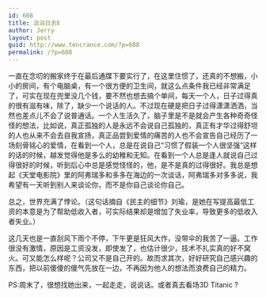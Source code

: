 ```yaml
---
id: 608
title: 淡泊日志Ⅱ
author: Jerry
layout: post
guid: http://www.tencrance.com/?p=608
permalink: /?p=608
---
```

一直在念叨的搬家终于在最后通牒下要实行了，在这里住惯了，还真的不想搬，小小的房间，有个电脑桌，有一个很方便的卫生间，就这么点条件我已经非常满足了，可实在现在兜里没几个钱，要不然也想去搞个单间，每天一个人，日子过得真的很有滋有味，除了，缺少一个说话的人。不过现在硬是把日子过得潇潇洒洒，当然也差点儿不会了说普通话。一个人生活久了，脑子里是不是就会产生各种奇奇怪怪的想法，比如说，真正孤独的人是永远不会说自己孤独的，真正有才华过得舒坦的人也从来不会去自我宣扬，真正品尝到爱情的痛苦的人也不会宣告自己经历了一场刻骨铭心的爱情，在看到一个人，总是在说自己“习惯了假装一个人很坚强”这样的话的时候，越发觉得他是多么的幼稚和无知。在看到一个人总是逢人就说自己过得很好的时候，听到后心中总是感觉怪怪的，他，是不是真的过得很好。我总是想起《天堂电影院》里的阿弗瑞多和多多在海边的一次谈话，阿弗瑞多对多多说，我希望有一天听到别人来谈论你，而不是你自己谈论你自己。

总之，世界充满了悖论。（这句话摘自《民主的细节》刘瑜，是她在写提高最低工资的本意是为了帮助低收入者，可实际结果却是增加了失业率，导致更多的低收入者失业。）

这几天也是一直刮风下雨个不停，下午更是狂风大作，没带伞的我苦了一逼。工作很没有激情，原因是工资没发，即使发了，也估计很少，技术不扎实真的好不窝火。可又能怎么样呢？公司又不是自己开的。故而求其次，好好研究自己感兴趣的东西，把以前傻傻的傻气先放在一边，不再因为他人的想法而浪费自己的精力。

PS:周末了，很想找她出来，一起走走，说说话。或者真去看场3D Titanic ?